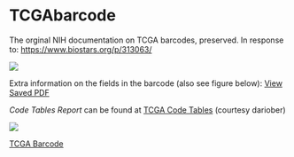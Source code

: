 
TCGAbarcode
================

The orginal NIH documentation on TCGA barcodes, preserved. In response to: https://www.biostars.org/p/313063/

![](images/barcode.png)

<p>Extra information on the fields in the barcode (also see figure below): <a href="TCGAbarcode.pdf">View Saved PDF</a></p>

*Code Tables Report* can be found at [TCGA Code Tables](https://gdc.cancer.gov/resources-tcga-users/tcga-code-tables) (courtesy dariober)

![](images/TCGA_barcode.jpg)



[TCGA Barcode](https://docs.gdc.cancer.gov/Encyclopedia/pages/TCGA_Barcode/)

